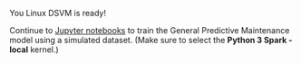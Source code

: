 You Linux DSVM is ready!

Continue to [Jupyter notebooks](https://{Outputs.fqdn}:8000/user/{Inputs.adminUsername}/tree/MachineLearningSamples-PredictiveMaintenance/Code) to train the General Predictive Maintenance model using a simulated dataset.
(Make sure to select the **Python 3 Spark - local** kernel.)